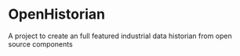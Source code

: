 # OpenHistorian
A project to create an full featured industrial data historian from open source components
